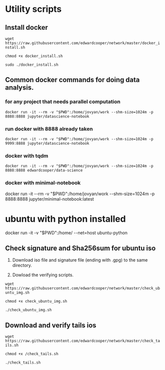 # Utility scripts 


## Install docker

`wget https://raw.githubusercontent.com/edwardcooper/network/master/docker_install.sh`

`chmod +x docker_install.sh`

`sudo ./docker_install.sh`

## Common docker commands for doing data analysis. 
### for any project that needs parallel computation

`docker run -it --rm -v "$PWD":/home/jovyan/work --shm-size=1024m -p 8888:8888 jupyter/datascience-notebook`

 
### run docker with 8888 already taken
`docker run -it --rm -v "$PWD":/home/jovyan/work --shm-size=1024m -p 9999:8888 jupyter/datascience-notebook`


### docker with tqdm

`docker run -it --rm -v "$PWD":/home/jovyan/work --shm-size=1024m -p 8888:8888 edwardcooper/data-science`
### docker with minimal-notebook 
docker run -it --rm -v "$PWD":/home/jovyan/work --shm-size=1024m -p 8888:8888 jupyter/minimal-notebook:latest

# ubuntu with python installed
docker run -it -v "$PWD":/home/ --net=host ubuntu-python

## Check signature and Sha256sum for ubuntu iso 

1. Download iso file and signature file (ending with .gpg) to the same directory. 

2. Dowload the verifying scripts. 

`wget https://raw.githubusercontent.com/edwardcooper/network/master/check_ubuntu_img.sh`

`chmod +x check_ubuntu_img.sh`

`./check_ubuntu_img.sh`


## Download and verify tails ios

`wget https://raw.githubusercontent.com/edwardcooper/network/master/check_tails.sh`

`chmod +x /check_tails.sh`

`./check_tails.sh`

